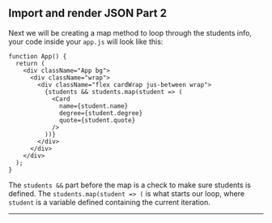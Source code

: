 ## Import and render JSON Part 2

Next we will be creating a map method to loop through the students info, your code inside your `app.js` will look like this: 

```JS
function App() {
  return (
    <div className="App bg">
      <div className="wrap">
        <div className="flex cardWrap jus-between wrap">
          {students && students.map(student => (
            <Card 
              name={student.name}
              degree={student.degree}
              quote={student.quote}
            />
          ))}
        </div>
      </div>
    </div>
  );
}
```
The `students &&` part before the map is a check to make sure students is defined. The `students.map(student => (` is what starts our loop, where `student` is a variable defined containing the current iteration.

---
